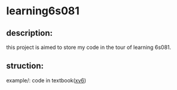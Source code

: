 # learning6s081
## description:
this project is aimed to store my code in the tour of learning 6s081.
## struction:
example/: code in textbook([xv6](https://pdos.csail.mit.edu/6.828/2021/xv6/book-riscv-rev2.pdf))